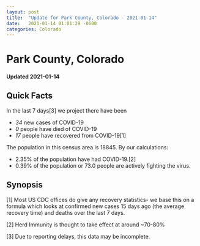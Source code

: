 ```yaml
---
layout: post
title:  "Update for Park County, Colorado - 2021-01-14"
date:   2021-01-14 01:01:29 -0600
categories: Colorado
---
```


# Park County, Colorado
#### Updated 2021-01-14

## Quick Facts

In the last 7 days[3] we project there have been
- *34* new cases of COVID-19
- *0* people have died of COVID-19
- *17* people have recovered from COVID-19[1]

The population in this census area is 18845. By our calculations:
- 2.35% of the population have had COVID-19.[2]
- 0.39% of the population or 73.0 people are actively fighting the virus.

## Synopsis




[1] Most US CDC offices do give any recovery statistics- we base this on a formula which looks at confirmed new cases
15 days ago (the average recovery time) and deaths over the last 7 days.

[2] Herd Immunity is thought to take effect at around ~70-80%

[3] Due to reporting delays, this data may be incomplete.
 
    